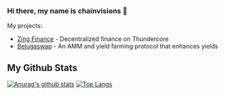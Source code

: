 ### Hi there, my name is chainvisions 👋

My projects:

-  [Zing Finance](https://zing.finance) - Decentralized finance on Thundercore
-  [Belugaswap](https://belugaswap.org) - An AMM and yield farming protocol that enhances yields

## My Github Stats

[![Anurag's github stats](https://github-readme-stats.vercel.app/api?username=chainvisions&show_icons=true)](https://github.com/anuraghazra/github-readme-stats) [![Top Langs](https://github-readme-stats.vercel.app/api/top-langs/?username=chainvisions)](https://github.com/anuraghazra/github-readme-stats)

